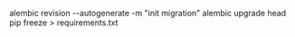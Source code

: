 alembic revision --autogenerate -m "init migration"
alembic upgrade head
pip freeze > requirements.txt